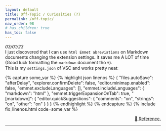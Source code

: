 ```yaml
---
layout: default
title: Off-Topic / Curiosities (?)
permalink: /off-topic/
nav_order: 98
# has_children: true
has_toc: false
---
```


<p class="l-font">
    <i>03/01/23</i><br>
    I just discovered that I can use <code>html Emmet abreviations</code> on Markdown 
    documents changing the extension settings. It saves me <span class="fw-700">A LOT</span> of time 
    (Good luck formatting the <code>markdown</code> document tho 💀).

<br>
This is my <code>settings.json</code> of VSC and works pretty neat:
</p>

{% capture some_var %}
{% highlight json linenos %}
{
    "files.autoSave": "afterDelay",
    "explorer.confirmDelete": false,
    "editor.minimap.enabled": false,
    "emmet.excludeLanguages": [],
    "emmet.includeLanguages": { "markdown": "html" },
    "emmet.triggerExpansionOnTab": true,
    "[markdown]": {
        "editor.quickSuggestions": {
            "comments": "on",
            "strings": "on",
            "other": "on"
        }
    }
}
{% endhighlight %}
{% endcapture %}
{% include fix_linenos.html code=some_var %}

<div style="text-align:right;" class="l-font">
<a href="https://stackoverflow.com/questions/49956963/markdown-not-using-emmet" target="_blank">
🌠 Reference.
</a>
</div>

---



<!--  article template:

<p class="l-font">
    <i>day/month/year</i><br>
    ...
</p>
<div style="text-align:right;" class="l-font">
<a href="" target="_blank">
🌠 Reference.
</a>
</div>

---

 -->